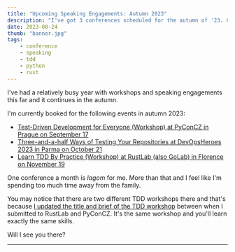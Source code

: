 ```yaml
---
title: "Upcoming Speaking Engagements: Autumn 2023"
description: "I've got 3 conferences scheduled for the autumn of '23. Catch you there!"
date: 2023-08-24
thumb: "banner.jpg"
tags: 
    - conference
    - speaking
    - tdd
    - python
    - rust
---
```


I've had a relatively busy year with workshops and speaking engagements this far and it continues in the autumn.

I'm currently booked for the following events in autumn 2023:

* [Test-Driven Development for Everyone (Workshop) at PyConCZ in Prague on September 17](https://cz.pycon.org/2023/program/workshops/18/)
* [Three-and-a-half Ways of Testing Your Repositories at DevOpsHeroes 2023 in Parma on October 21](https://www.devops-heroes.net/)
* [Learn TDD By Practice (Workshop) at RustLab (also GoLab) in Florence on November 19](https://rustlab.it/talks/learn-tdd-by-practice)

One conference a month is _lagom_ for me.
More than that and I feel like I'm spending too much time away from the family.

You may notice that there are two different TDD workshops there and that's because
[I updated the title and brief of the TDD workshop](/2023-06-16_chatgpt-presentation-briefs/) between when I submitted to RustLab and PyConCZ.
It's the same workshop and you'll learn exactly the same skills.

Will I see you there?

---